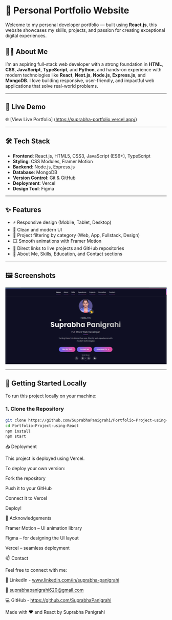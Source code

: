# 💼 Personal Portfolio Website

Welcome to my personal developer portfolio — built using **React.js**, this website showcases my skills, projects, and passion for creating exceptional digital experiences.

## 🧑‍💻 About Me

I’m an aspiring full-stack web developer with a strong foundation in **HTML**, **CSS**, **JavaScript**, **TypeScript**, and **Python**, and hands-on experience with modern technologies like **React**, **Next.js**, **Node.js**, **Express.js**, and **MongoDB**. I love building responsive, user-friendly, and impactful web applications that solve real-world problems.

---

## 🚀 Live Demo

🌐 [View Live Portfolio] (https://suprabha-portfolio.vercel.app/)


---

## 🛠️ Tech Stack

- **Frontend**: React.js, HTML5, CSS3, JavaScript (ES6+), TypeScript
- **Styling**: CSS Modules, Framer Motion
- **Backend**: Node.js, Express.js
- **Database**: MongoDB
- **Version Control**: Git & GitHub
- **Deployment**: Vercel
- **Design Tool**: Figma

---

## ✨ Features

- ⚡ Responsive design (Mobile, Tablet, Desktop)
- 🎨 Clean and modern UI
- 🧩 Project filtering by category (Web, App, Fullstack, Design)
- 🎞️ Smooth animations with Framer Motion
- 🔗 Direct links to live projects and GitHub repositories
- 🧠 About Me, Skills, Education, and Contact sections

---

## 🖼️ Screenshots

![Hero Section](./public/images/Portfolio_React.png)  

---

## 📌 Getting Started Locally

To run this project locally on your machine:

### 1. Clone the Repository

```bash
git clone https://github.com/SuprabhaPanigrahi/Portfolio-Project-using-React
cd Portfolio-Project-using-React
npm install
npm start

```

📤 Deployment

This project is deployed using Vercel.

To deploy your own version:

Fork the repository

Push it to your GitHub

Connect it to Vercel

Deploy!

🙌 Acknowledgements

Framer Motion – UI animation library

Figma – for designing the UI layout

Vercel – seamless deployment

📫 Contact

Feel free to connect with me:

💼 LinkedIn - www.linkedin.com/in/suprabha-panigrahi 

📧  suprabhapanigrahi620@gmail.com  

💻 GitHub - https://github.com/SuprabhaPanigrahi 


Made with ❤️ and React by Suprabha Panigrahi